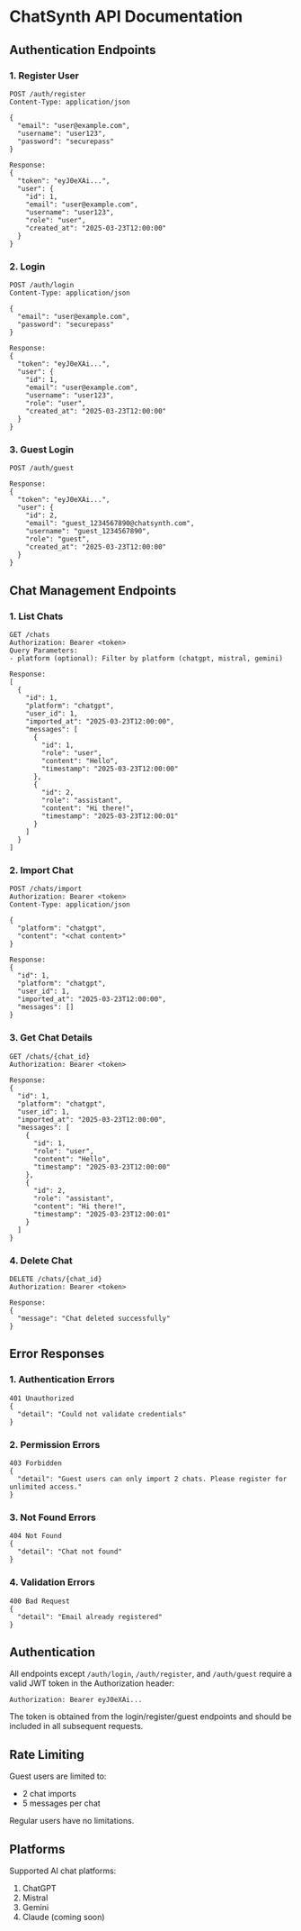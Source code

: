 # ChatSynth API Documentation

## Authentication Endpoints

### 1. Register User
```http
POST /auth/register
Content-Type: application/json

{
  "email": "user@example.com",
  "username": "user123",
  "password": "securepass"
}

Response:
{
  "token": "eyJ0eXAi...",
  "user": {
    "id": 1,
    "email": "user@example.com",
    "username": "user123",
    "role": "user",
    "created_at": "2025-03-23T12:00:00"
  }
}
```

### 2. Login
```http
POST /auth/login
Content-Type: application/json

{
  "email": "user@example.com",
  "password": "securepass"
}

Response:
{
  "token": "eyJ0eXAi...",
  "user": {
    "id": 1,
    "email": "user@example.com",
    "username": "user123",
    "role": "user",
    "created_at": "2025-03-23T12:00:00"
  }
}
```

### 3. Guest Login
```http
POST /auth/guest

Response:
{
  "token": "eyJ0eXAi...",
  "user": {
    "id": 2,
    "email": "guest_1234567890@chatsynth.com",
    "username": "guest_1234567890",
    "role": "guest",
    "created_at": "2025-03-23T12:00:00"
  }
}
```

## Chat Management Endpoints

### 1. List Chats
```http
GET /chats
Authorization: Bearer <token>
Query Parameters:
- platform (optional): Filter by platform (chatgpt, mistral, gemini)

Response:
[
  {
    "id": 1,
    "platform": "chatgpt",
    "user_id": 1,
    "imported_at": "2025-03-23T12:00:00",
    "messages": [
      {
        "id": 1,
        "role": "user",
        "content": "Hello",
        "timestamp": "2025-03-23T12:00:00"
      },
      {
        "id": 2,
        "role": "assistant",
        "content": "Hi there!",
        "timestamp": "2025-03-23T12:00:01"
      }
    ]
  }
]
```

### 2. Import Chat
```http
POST /chats/import
Authorization: Bearer <token>
Content-Type: application/json

{
  "platform": "chatgpt",
  "content": "<chat content>"
}

Response:
{
  "id": 1,
  "platform": "chatgpt",
  "user_id": 1,
  "imported_at": "2025-03-23T12:00:00",
  "messages": []
}
```

### 3. Get Chat Details
```http
GET /chats/{chat_id}
Authorization: Bearer <token>

Response:
{
  "id": 1,
  "platform": "chatgpt",
  "user_id": 1,
  "imported_at": "2025-03-23T12:00:00",
  "messages": [
    {
      "id": 1,
      "role": "user",
      "content": "Hello",
      "timestamp": "2025-03-23T12:00:00"
    },
    {
      "id": 2,
      "role": "assistant",
      "content": "Hi there!",
      "timestamp": "2025-03-23T12:00:01"
    }
  ]
}
```

### 4. Delete Chat
```http
DELETE /chats/{chat_id}
Authorization: Bearer <token>

Response:
{
  "message": "Chat deleted successfully"
}
```

## Error Responses

### 1. Authentication Errors
```http
401 Unauthorized
{
  "detail": "Could not validate credentials"
}
```

### 2. Permission Errors
```http
403 Forbidden
{
  "detail": "Guest users can only import 2 chats. Please register for unlimited access."
}
```

### 3. Not Found Errors
```http
404 Not Found
{
  "detail": "Chat not found"
}
```

### 4. Validation Errors
```http
400 Bad Request
{
  "detail": "Email already registered"
}
```

## Authentication

All endpoints except `/auth/login`, `/auth/register`, and `/auth/guest` require a valid JWT token in the Authorization header:

```http
Authorization: Bearer eyJ0eXAi...
```

The token is obtained from the login/register/guest endpoints and should be included in all subsequent requests.

## Rate Limiting

Guest users are limited to:
- 2 chat imports
- 5 messages per chat

Regular users have no limitations.

## Platforms

Supported AI chat platforms:
1. ChatGPT
2. Mistral
3. Gemini
4. Claude (coming soon)
